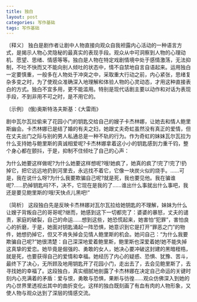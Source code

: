 ```yaml
---
title: 独白
layout: post
categories: 写作基础
tags: 写作基础
---
```


〔释义〕 独白是剧作者让剧中人物直接向观众自我袒露内心活动的一种语言方式，是揭示人物心灵隐秘的最真实的表现手段。观众从中可洞察到人物的心理动机、愿望、思绪、情感等等。独白是人物在特定戏剧情境中处于感情激荡，无法抑制，不吐不快而又不能向别人倾吐的状态中，情不自禁地自言自语起来。运用独白一定要慎重，一般多在人物处于冲突之中，采取重大行动之前，内心紧张，思绪复杂多变之时，为了使观众准确深入地理解和体验人物的心灵动态，才用这种直接表白的方式。独白不宜多用，更不能滥用。特别是现代话剧主要以动作和对话为表现手段，不到非用不可之时，是不用它的。

〔示例〕 (俄)奥斯特洛夫斯基：《大雷雨》

剧中瓦尔瓦拉偷来了花园小门的钥匙交给自己的嫂子卡杰林娜，让她去和情人鲍里斯幽会。卡杰林娜已是结了婚的有夫之妇，她跟丈夫奇虹虽然没有真正的爱情，但在丈夫出门之际与别的男人私通总是一种不轨的行为。作为奇虹的妹妹瓦尔瓦拉为什么支持她与鲍里斯的真诚相爱呢?卡杰林娜拿着这小小的钥匙感到力重千钧，整个身心都在颤抖，于是，抑制不住倾吐了自己的心声：

为什么她要这样做呢?为什么她要这样想呢?哦!她疯了，她真的疯了!完了!完了!扔掉它，把它远远地扔到河里去，永远找不着它，它像一块炭火似的烧手。……可是，我在说什么呀?为什么我要欺骗自己呢?就是死，我也要见他。我在骗谁呢?……扔掉钥匙吗?不，决不，它现在是我的了……谁出什么事就出什么事吧，我还是要见鲍里斯的!哦!天快点儿黑吧!”

〔简析〕 这段独白先是反映卡杰林娜对瓦尔瓦拉给她钥匙的不理解，妹妹为什么让嫂子背叛自己的哥哥呢?继而，她感到这下一切都完了：婆婆的暴怒，丈夫的谴责，家庭的破裂，自己的命运……想到这些，她恐慌起来，她害怕“犯罪”，害怕良心的折磨，于是，她面对钥匙涌起一阵恐惧，她意识到它是打开“罪恶之门”的物件，她想扔掉它，但又不肯失掉会见情人鲍里斯的机会。她问自己：“为什么我要欺骗自己呢?”她很清楚：自己深深地爱着鲍里斯，鲍里斯也深爱着她!她不能失掉这真挚的爱恋。她毕竟是倔强的、勇敢的女人，她决心要冲破这封建的黑暗桎梏，就是死，也要获得自己的爱情和幸福。她经历了内心的疑惑、恐惧、犹豫、苦斗，最终下了决心，无所顾及地用钥匙开了花园小门，走出去了，去会见鲍里斯了，去寻找她的幸福了。这段独白，真实细腻地剖露了卡杰林娜在决定自己命运的关键时刻内心充满着的矛盾：爱与恨，勇敢与恐惧，果断与彷徨……观众仿佛深入到她的内心世界里透视出其中的曲折变化。这样的独白既刻画了有血有肉的人物形象，又使人物与观众达到了深层的情感交流。 